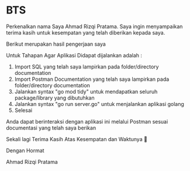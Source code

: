 # BTS

Perkenalkan nama Saya Ahmad Rizqi Pratama. Saya ingin menyampaikan terima kasih untuk kesempatan yang telah diberikan kepada saya.

Berikut merupakan hasil pengerjaan saya

Untuk Tahapan Agar Aplikasi Didapat dijalankan adalah :
1. Import SQL yang telah saya lampirkan pada folder/directory documentation
2. Import Postman Documentation yang telah saya lampirkan pada folder/directory documentation
3. Jalankan syntax "go mod tidy" untuk mendapatkan seluruh package/library yang dibutuhkan
4. Jalankan syntax "go run server.go" untuk menjalankan aplikasi golang
5. Selesai

Anda dapat berinteraksi dengan aplikasi ini melalui Postman sesuai documentasi yang telah saya berikan

Sekali lagi Terima Kasih Atas Kesempatan dan Waktunya 🙏

Dengan Hormat


Ahmad Rizqi Pratama
